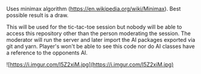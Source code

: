 
Uses minimax algorithm (https://en.wikipedia.org/wiki/Minimax). Best possible result is a draw.

This will be used for the tic-tac-toe session but nobody will be able to access this repository other than the person moderating the session. The moderator will run the server and later import the AI packages exported via git and yarn. Player's won't be able to see this code nor do AI classes have a reference to the opponents AI. 

![https://i.imgur.com/I5Z2xiM.jpg](https://i.imgur.com/I5Z2xiM.jpg)
